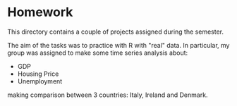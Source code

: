 # Homework

This directory contains a couple of projects assigned during the semester.

The aim of the tasks was to practice with R with "real" data. In particular, my group was assigned to make some time series analysis about:

- GDP
- Housing Price
- Unemployment

making comparison between 3 countries: Italy, Ireland and Denmark.
